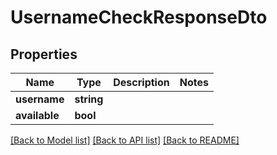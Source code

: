 # UsernameCheckResponseDto

## Properties
Name | Type | Description | Notes
------------ | ------------- | ------------- | -------------
**username** | **string** |  | 
**available** | **bool** |  | 

[[Back to Model list]](../../README.md#documentation-for-models) [[Back to API list]](../../README.md#documentation-for-api-endpoints) [[Back to README]](../../README.md)

